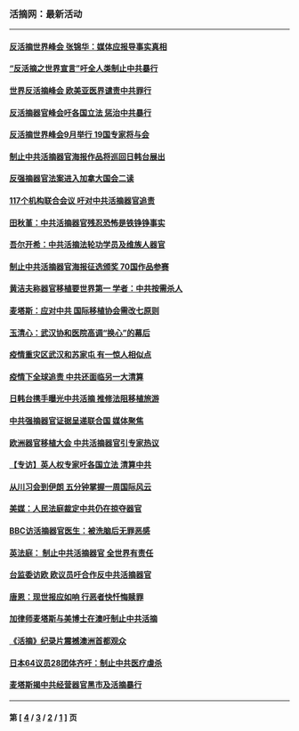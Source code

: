 ### 活摘网：最新活动
---
#### [反活摘世界峰会 张锦华：媒体应报导事实真相](../../pages/nf5883/n13278502.md?10210430) 
#### [“反活摘之世界宣言”吁全人类制止中共暴行](../../pages/nf5883/n13259730.md?10210430) 
#### [世界反活摘峰会 欧美亚医界谴责中共罪行](../../pages/nf5883/n13253550.md?10210430) 
#### [反活摘器官峰会吁各国立法 惩治中共暴行](../../pages/nf5883/n13245052.md?10210430) 
#### [反活摘世界峰会9月举行 19国专家将与会](../../pages/nf5883/n13201492.md?10210430) 
#### [制止中共活摘器官海报作品将巡回日韩台展出](../../pages/nf5883/n13177791.md?10210430) 
#### [反强摘器官法案进入加拿大国会二读](../../pages/nf5883/n13033450.md?10210430) 
#### [117个机构联合会议 吁对中共活摘器官追责](../../pages/nf5883/n12775087.md?10210430) 
#### [田秋堇：中共活摘器官残忍恐怖是铁铮铮事实](../../pages/nf5883/n12702148.md?10210430) 
#### [吾尔开希：中共活摘法轮功学员及维族人器官](../../pages/nf5883/n12693197.md?10210430) 
#### [制止中共活摘器官海报征选颁奖 70国作品参赛](../../pages/nf5883/n12692050.md?10210430) 
#### [黄洁夫称器官移植要世界第一 学者：中共按需杀人](../../pages/nf5883/n12572329.md?10210430) 
#### [麦塔斯：应对中共 国际移植协会需改七原则](../../pages/nf5883/n12514711.md?10210430) 
#### [玉清心：武汉协和医院高调“换心”的幕后](../../pages/nf5883/n12298730.md?10210430) 
#### [疫情重灾区武汉和苏家屯 有一惊人相似点](../../pages/nf5883/n12150824.md?10210430) 
#### [疫情下全球追责 中共还面临另一大清算](../../pages/nf5883/n12070397.md?10210430) 
#### [日韩台携手曝光中共活摘 推修法阻移植旅游](../../pages/nf5883/n11712046.md?10210430) 
#### [中共强摘器官证据呈递联合国 媒体聚焦](../../pages/nf5883/n11546426.md?10210430) 
#### [欧洲器官移植大会 中共活摘器官引专家热议](../../pages/nf5883/n11539095.md?10210430) 
#### [【专访】英人权专家吁各国立法 清算中共](../../pages/nf5883/n11367315.md?10210430) 
#### [从川习会到伊朗 五分钟掌握一周国际风云](../../pages/nf5883/n11338520.md?10210430) 
#### [美媒：人民法庭裁定中共仍在掠夺器官](../../pages/nf5883/n11334897.md?10210430) 
#### [BBC访活摘器官医生：被洗脑后无罪恶感](../../pages/nf5883/n11335935.md?10210430) 
#### [英法庭： 制止中共活摘器官 全世界有责任](../../pages/nf5883/n11330691.md?10210430) 
#### [台监委访欧 欧议员吁合作反中共活摘器官](../../pages/nf5883/n11109190.md?10210430) 
#### [唐恩：现世报应如响 行恶者快忏悔赎罪](../../pages/nf5883/n11104016.md?10210430) 
#### [加律师麦塔斯与美博士在澳吁制止中共活摘](../../pages/nf5883/n10724764.md?10210430) 
#### [《活摘》纪录片震撼澳洲首都观众](../../pages/nf5883/n10722747.md?10210430) 
#### [日本64议员28团体齐吁：制止中共医疗虐杀](../../pages/nf5883/n10587757.md?10210430) 
#### [麦塔斯揭中共经营器官黑市及活摘暴行](../../pages/nf5883/n10442407.md?10210430) 

---
#### 第 [ [4](./4.md?10210430) / [3](./3.md?10210430) / [2](./2.md?10210430) / [1](./1.md?10210430) ] 页
